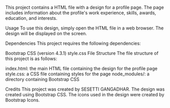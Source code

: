 This project contains a HTML file with a design for a profile page. The page includes information about the profile's work experience, skills, awards, education, and interests.

Usage
To use this design, simply open the HTML file in a web browser. The design will be displayed on the screen.

Dependencies
This project requires the following dependencies:

Bootstrap CSS (version 4.3.1)
style.css
File Structure
The file structure of this project is as follows:

index.html: the main HTML file containing the design for the profile page
style.css: a CSS file containing styles for the page
node_modules/: a directory containing Bootstrap CSS

Credits
This project was created by SESETTI GANGADHAR.
The design was created using Bootstrap CSS. The icons used in the design were created by Bootstrap Icons.
